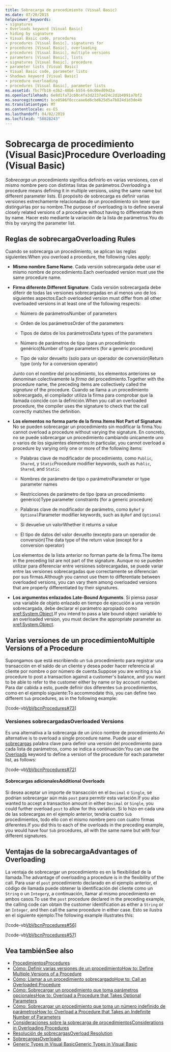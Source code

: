 ```yaml
---
title: Sobrecarga de procedimiento (Visual Basic)
ms.date: 07/20/2015
helpviewer_keywords:
- signatures
- Overloads keyword [Visual Basic]
- hiding by signature
- Visual Basic code, procedures
- procedures [Visual Basic], signatures for
- procedures [Visual Basic], overloading
- procedures [Visual Basic], multiple versions
- parameters [Visual Basic], lists
- signatures [Visual Basic], procedure
- parameter lists [Visual Basic]
- Visual Basic code, parameter lists
- Shadows keyword [Visual Basic]
- procedure overloading
- procedures [Visual Basic], parameter lists
ms.assetid: fbc7fb18-e3b2-48b6-b554-64c00ed09d2a
ms.openlocfilehash: 6e8d1fa72c60c4fa3d2237ad24c2d1b4891a7bf2
ms.sourcegitcommit: bce0586f0cccaae6d6cbd625d5a7b824d1d3de4b
ms.translationtype: MT
ms.contentlocale: es-ES
ms.lasthandoff: 04/02/2019
ms.locfileid: "58828243"
---
```

# <a name="procedure-overloading-visual-basic"></a><span data-ttu-id="bfda9-102">Sobrecarga de procedimiento (Visual Basic)</span><span class="sxs-lookup"><span data-stu-id="bfda9-102">Procedure Overloading (Visual Basic)</span></span>
<span data-ttu-id="bfda9-103">*Sobrecarga* un procedimiento significa definirlo en varias versiones, con el mismo nombre pero con distintas listas de parámetros.</span><span class="sxs-lookup"><span data-stu-id="bfda9-103">*Overloading* a procedure means defining it in multiple versions, using the same name but different parameter lists.</span></span> <span data-ttu-id="bfda9-104">El propósito de sobrecarga es definir varias versiones estrechamente relacionadas de un procedimiento sin tener que distinguirlas por su nombre.</span><span class="sxs-lookup"><span data-stu-id="bfda9-104">The purpose of overloading is to define several closely related versions of a procedure without having to differentiate them by name.</span></span> <span data-ttu-id="bfda9-105">Hacer esto mediante la variación de la lista de parámetros.</span><span class="sxs-lookup"><span data-stu-id="bfda9-105">You do this by varying the parameter list.</span></span>  
  
## <a name="overloading-rules"></a><span data-ttu-id="bfda9-106">Reglas de sobrecarga</span><span class="sxs-lookup"><span data-stu-id="bfda9-106">Overloading Rules</span></span>  
 <span data-ttu-id="bfda9-107">Cuando se sobrecarga un procedimiento, se aplican las reglas siguientes:</span><span class="sxs-lookup"><span data-stu-id="bfda9-107">When you overload a procedure, the following rules apply:</span></span>  
  
-   <span data-ttu-id="bfda9-108">**Mismo nombre**.</span><span class="sxs-lookup"><span data-stu-id="bfda9-108">**Same Name**.</span></span> <span data-ttu-id="bfda9-109">Cada versión sobrecargada debe usar el mismo nombre de procedimiento.</span><span class="sxs-lookup"><span data-stu-id="bfda9-109">Each overloaded version must use the same procedure name.</span></span>  
  
-   <span data-ttu-id="bfda9-110">**Firma diferente**.</span><span class="sxs-lookup"><span data-stu-id="bfda9-110">**Different Signature**.</span></span> <span data-ttu-id="bfda9-111">Cada versión sobrecargada debe diferir de todas las versiones sobrecargadas en al menos uno de los siguientes aspectos:</span><span class="sxs-lookup"><span data-stu-id="bfda9-111">Each overloaded version must differ from all other overloaded versions in at least one of the following respects:</span></span>  
  
    -   <span data-ttu-id="bfda9-112">Número de parámetros</span><span class="sxs-lookup"><span data-stu-id="bfda9-112">Number of parameters</span></span>  
  
    -   <span data-ttu-id="bfda9-113">Orden de los parámetros</span><span class="sxs-lookup"><span data-stu-id="bfda9-113">Order of the parameters</span></span>  
  
    -   <span data-ttu-id="bfda9-114">Tipos de datos de los parámetros</span><span class="sxs-lookup"><span data-stu-id="bfda9-114">Data types of the parameters</span></span>  
  
    -   <span data-ttu-id="bfda9-115">Número de parámetros de tipo (para un procedimiento genérico)</span><span class="sxs-lookup"><span data-stu-id="bfda9-115">Number of type parameters (for a generic procedure)</span></span>  
  
    -   <span data-ttu-id="bfda9-116">Tipo de valor devuelto (solo para un operador de conversión)</span><span class="sxs-lookup"><span data-stu-id="bfda9-116">Return type (only for a conversion operator)</span></span>  
  
     <span data-ttu-id="bfda9-117">Junto con el nombre del procedimiento, los elementos anteriores se denominan colectivamente la *firma* del procedimiento.</span><span class="sxs-lookup"><span data-stu-id="bfda9-117">Together with the procedure name, the preceding items are collectively called the *signature* of the procedure.</span></span> <span data-ttu-id="bfda9-118">Cuando se llama a un procedimiento sobrecargado, el compilador utiliza la firma para comprobar que la llamada coincide con la definición.</span><span class="sxs-lookup"><span data-stu-id="bfda9-118">When you call an overloaded procedure, the compiler uses the signature to check that the call correctly matches the definition.</span></span>  
  
-   <span data-ttu-id="bfda9-119">**Los elementos no forma parte de la firma**.</span><span class="sxs-lookup"><span data-stu-id="bfda9-119">**Items Not Part of Signature**.</span></span> <span data-ttu-id="bfda9-120">No se pueden sobrecargar un procedimiento sin modificar la firma.</span><span class="sxs-lookup"><span data-stu-id="bfda9-120">You cannot overload a procedure without varying the signature.</span></span> <span data-ttu-id="bfda9-121">En concreto, no se puede sobrecargar un procedimiento cambiando únicamente uno o varios de los siguientes elementos:</span><span class="sxs-lookup"><span data-stu-id="bfda9-121">In particular, you cannot overload a procedure by varying only one or more of the following items:</span></span>  
  
    -   <span data-ttu-id="bfda9-122">Palabras clave de modificador de procedimiento, como `Public`, `Shared`, y `Static`</span><span class="sxs-lookup"><span data-stu-id="bfda9-122">Procedure modifier keywords, such as `Public`, `Shared`, and `Static`</span></span>  
  
    -   <span data-ttu-id="bfda9-123">Nombres de parámetro de tipo o parámetro</span><span class="sxs-lookup"><span data-stu-id="bfda9-123">Parameter or type parameter names</span></span>  
  
    -   <span data-ttu-id="bfda9-124">Restricciones de parámetro de tipo (para un procedimiento genérico)</span><span class="sxs-lookup"><span data-stu-id="bfda9-124">Type parameter constraints (for a generic procedure)</span></span>  
  
    -   <span data-ttu-id="bfda9-125">Palabras clave de modificador de parámetro, como `ByRef` y `Optional`</span><span class="sxs-lookup"><span data-stu-id="bfda9-125">Parameter modifier keywords, such as `ByRef` and `Optional`</span></span>  
  
    -   <span data-ttu-id="bfda9-126">Si devuelve un valor</span><span class="sxs-lookup"><span data-stu-id="bfda9-126">Whether it returns a value</span></span>  
  
    -   <span data-ttu-id="bfda9-127">El tipo de datos del valor devuelto (excepto para un operador de conversión)</span><span class="sxs-lookup"><span data-stu-id="bfda9-127">The data type of the return value (except for a conversion operator)</span></span>  
  
     <span data-ttu-id="bfda9-128">Los elementos de la lista anterior no forman parte de la firma.</span><span class="sxs-lookup"><span data-stu-id="bfda9-128">The items in the preceding list are not part of the signature.</span></span> <span data-ttu-id="bfda9-129">Aunque no se pueden utilizar para diferenciar entre versiones sobrecargadas, se puede variar entre las versiones sobrecargadas que correctamente se diferencian por sus firmas.</span><span class="sxs-lookup"><span data-stu-id="bfda9-129">Although you cannot use them to differentiate between overloaded versions, you can vary them among overloaded versions that are properly differentiated by their signatures.</span></span>  
  
-   <span data-ttu-id="bfda9-130">**Los argumentos enlazados**.</span><span class="sxs-lookup"><span data-stu-id="bfda9-130">**Late-Bound Arguments**.</span></span> <span data-ttu-id="bfda9-131">Si piensa pasar una variable de objeto enlazado en tiempo de ejecución a una versión sobrecargada, debe declarar el parámetro apropiado como <xref:System.Object>.</span><span class="sxs-lookup"><span data-stu-id="bfda9-131">If you intend to pass a late bound object variable to an overloaded version, you must declare the appropriate parameter as <xref:System.Object>.</span></span>  
  
## <a name="multiple-versions-of-a-procedure"></a><span data-ttu-id="bfda9-132">Varias versiones de un procedimiento</span><span class="sxs-lookup"><span data-stu-id="bfda9-132">Multiple Versions of a Procedure</span></span>  
 <span data-ttu-id="bfda9-133">Supongamos que está escribiendo un `Sub` procedimiento para registrar una transacción en el saldo de un cliente y desea poder hacer referencia al cliente por nombre o por número de cuenta.</span><span class="sxs-lookup"><span data-stu-id="bfda9-133">Suppose you are writing a `Sub` procedure to post a transaction against a customer's balance, and you want to be able to refer to the customer either by name or by account number.</span></span> <span data-ttu-id="bfda9-134">Para dar cabida a esto, puede definir dos diferentes `Sub` procedimientos, como en el ejemplo siguiente:</span><span class="sxs-lookup"><span data-stu-id="bfda9-134">To accommodate this, you can define two different `Sub` procedures, as in the following example:</span></span>  
  
 [!code-vb[VbVbcnProcedures#73](~/samples/snippets/visualbasic/VS_Snippets_VBCSharp/VbVbcnProcedures/VB/Class1.vb#73)]  
  
### <a name="overloaded-versions"></a><span data-ttu-id="bfda9-135">Versiones sobrecargadas</span><span class="sxs-lookup"><span data-stu-id="bfda9-135">Overloaded Versions</span></span>  
 <span data-ttu-id="bfda9-136">Es una alternativa a la sobrecarga de un único nombre de procedimiento.</span><span class="sxs-lookup"><span data-stu-id="bfda9-136">An alternative is to overload a single procedure name.</span></span> <span data-ttu-id="bfda9-137">Puede usar el [sobrecargas](../../../../visual-basic/language-reference/modifiers/overloads.md) palabra clave para definir una versión del procedimiento para cada lista de parámetros, como se indica a continuación:</span><span class="sxs-lookup"><span data-stu-id="bfda9-137">You can use the [Overloads](../../../../visual-basic/language-reference/modifiers/overloads.md) keyword to define a version of the procedure for each parameter list, as follows:</span></span>  
  
 [!code-vb[VbVbcnProcedures#72](~/samples/snippets/visualbasic/VS_Snippets_VBCSharp/VbVbcnProcedures/VB/Class1.vb#72)]  
  
#### <a name="additional-overloads"></a><span data-ttu-id="bfda9-138">Sobrecargas adicionales</span><span class="sxs-lookup"><span data-stu-id="bfda9-138">Additional Overloads</span></span>  
 <span data-ttu-id="bfda9-139">Si desea aceptar un importe de transacción en el `Decimal` o `Single`, se podrían sobrecargar aún más `post` para permitir esta variación.</span><span class="sxs-lookup"><span data-stu-id="bfda9-139">If you also wanted to accept a transaction amount in either `Decimal` or `Single`, you could further overload `post` to allow for this variation.</span></span> <span data-ttu-id="bfda9-140">Si lo hizo en cada una de las sobrecargas en el ejemplo anterior, tendría cuatro `Sub` procedimientos, todo ello con el mismo nombre pero con cuatro firmas diferentes.</span><span class="sxs-lookup"><span data-stu-id="bfda9-140">If you did this to each of the overloads in the preceding example, you would have four `Sub` procedures, all with the same name but with four different signatures.</span></span>  
  
## <a name="advantages-of-overloading"></a><span data-ttu-id="bfda9-141">Ventajas de la sobrecarga</span><span class="sxs-lookup"><span data-stu-id="bfda9-141">Advantages of Overloading</span></span>  
 <span data-ttu-id="bfda9-142">La ventaja de sobrecargar un procedimiento es en la flexibilidad de la llamada.</span><span class="sxs-lookup"><span data-stu-id="bfda9-142">The advantage of overloading a procedure is in the flexibility of the call.</span></span> <span data-ttu-id="bfda9-143">Para usar el `post` procedimiento declarado en el ejemplo anterior, el código de llamada puede obtener la identificación del cliente como un `String` o un `Integer`y, a continuación, llamar al mismo procedimiento en ambos casos.</span><span class="sxs-lookup"><span data-stu-id="bfda9-143">To use the `post` procedure declared in the preceding example, the calling code can obtain the customer identification as either a `String` or an `Integer`, and then call the same procedure in either case.</span></span> <span data-ttu-id="bfda9-144">Esto se ilustra en el siguiente ejemplo:</span><span class="sxs-lookup"><span data-stu-id="bfda9-144">The following example illustrates this:</span></span>  
  
 [!code-vb[VbVbcnProcedures#56](~/samples/snippets/visualbasic/VS_Snippets_VBCSharp/VbVbcnProcedures/VB/Class1.vb#56)]  
  
 [!code-vb[VbVbcnProcedures#57](~/samples/snippets/visualbasic/VS_Snippets_VBCSharp/VbVbcnProcedures/VB/Class1.vb#57)]  
  
## <a name="see-also"></a><span data-ttu-id="bfda9-145">Vea también</span><span class="sxs-lookup"><span data-stu-id="bfda9-145">See also</span></span>

- [<span data-ttu-id="bfda9-146">Procedimientos</span><span class="sxs-lookup"><span data-stu-id="bfda9-146">Procedures</span></span>](./index.md)
- [<span data-ttu-id="bfda9-147">Cómo: Definir varias versiones de un procedimiento</span><span class="sxs-lookup"><span data-stu-id="bfda9-147">How to: Define Multiple Versions of a Procedure</span></span>](./how-to-define-multiple-versions-of-a-procedure.md)
- [<span data-ttu-id="bfda9-148">Cómo: Llamar a un procedimiento sobrecargado</span><span class="sxs-lookup"><span data-stu-id="bfda9-148">How to: Call an Overloaded Procedure</span></span>](./how-to-call-an-overloaded-procedure.md)
- [<span data-ttu-id="bfda9-149">Cómo: Sobrecargar un procedimiento que toma parámetros opcionales</span><span class="sxs-lookup"><span data-stu-id="bfda9-149">How to: Overload a Procedure that Takes Optional Parameters</span></span>](./how-to-overload-a-procedure-that-takes-optional-parameters.md)
- [<span data-ttu-id="bfda9-150">Cómo: Sobrecargar un procedimiento que toma un número indefinido de parámetros</span><span class="sxs-lookup"><span data-stu-id="bfda9-150">How to: Overload a Procedure that Takes an Indefinite Number of Parameters</span></span>](./how-to-overload-a-procedure-that-takes-an-indefinite-number-of-parameters.md)
- [<span data-ttu-id="bfda9-151">Consideraciones sobre la sobrecarga de procedimientos</span><span class="sxs-lookup"><span data-stu-id="bfda9-151">Considerations in Overloading Procedures</span></span>](./considerations-in-overloading-procedures.md)
- [<span data-ttu-id="bfda9-152">Resolución de sobrecargas</span><span class="sxs-lookup"><span data-stu-id="bfda9-152">Overload Resolution</span></span>](./overload-resolution.md)
- [<span data-ttu-id="bfda9-153">Sobrecargas</span><span class="sxs-lookup"><span data-stu-id="bfda9-153">Overloads</span></span>](../../../../visual-basic/language-reference/modifiers/overloads.md)
- [<span data-ttu-id="bfda9-154">Generic Types in Visual Basic</span><span class="sxs-lookup"><span data-stu-id="bfda9-154">Generic Types in Visual Basic</span></span>](../../../../visual-basic/programming-guide/language-features/data-types/generic-types.md)
